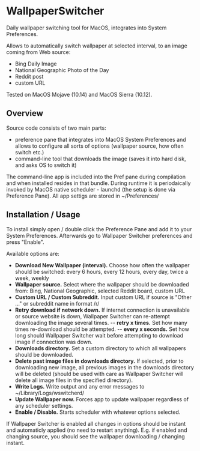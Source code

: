 # WallpaperSwitcher
Daily wallpaper switching tool for MacOS, integrates into System Preferences.

Allows to automatically switch wallpaper at selected interval, to an image coming from Web source: 
- Bing Daily Image
- National Geographic Photo of the Day
- Reddit post
- custom URL

Tested on MacOS Mojave (10.14) and MacOS Sierra (10.12).

Overview
-----------

Source code consists of two main parts:
- preference pane that integrates into MacOS System Preferences and allows to configure all sorts of options (wallpaper source, how often switch etc.)
- command-line tool that downloads the image (saves it into hard disk, and asks OS to switch it)

The command-line app is included into the Pref pane during compilation and when installed resides in that bundle. 
During runtime it is periodaically invoked by MacOS native scheduler - launchd (the setup is done via Preference Pane). All app settigs are stored in ~/Preferences/

Installation / Usage
-----------
To install simply open / double click the Preference Pane and add it to your System Preferences. Afterwards go to Wallpaper Switcher preferences and press "Enable".

Available options are:
- **Download New Wallpaper (interval).** Choose how often the wallpaper should be switched: every 6 hours, every 12 hours, every day, twice a week, weekly
- **Wallpaper source.** Select where the wallpaper should be downloaded from: Bing, National Geographic, selected Reddit board, custom URL
- **Custom URL / Custom Subreddit.** Input custom URL if source is "Other ..." or subreddit name in format /r/<name> 
- **Retry download if network down.** If internet connection is unavailable or source website is down, Wallpaper Switcher can re-attempt downloading the image several times.
-- **retry x times.** Set how many times re-download should be attempted.
-- **every x seconds.** Set how long should Wallpaper Switcher wait before attempting to download image if connection was down.
- **Downloads directory.** Set a custom directory to which all wallpapers should be downloaded.
- **Delete past image files in downloads directory.** If selected, prior to downloading new image, all previous images in the downloads directory will be deleted 
(should be used with care as Wallpaper Switcher will delete all image files in the specified directory).
- **Write Logs.** Write output and any error messages to ~/Library/Logs/wswitcherd/
- **Update Wallpaper now.** Forces app to update wallpaper regardless of any scheduler settings.
- **Enable / Disable.** Starts scheduler with whatever options selected.

If Wallpaper Switcher is enabled all changes in options should be instant and automaticly applied (no need to restart anything). 
E.g. if enabled and changing source, you should see the wallpaper downloading / changing instant.

